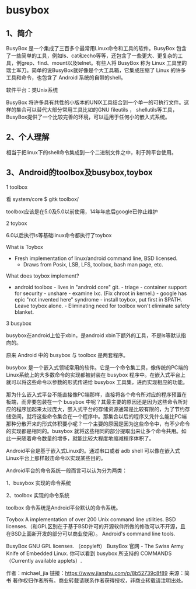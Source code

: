 # busybox 

## 1、简介
BusyBox 是一个集成了三百多个最常用Linux命令和工具的软件。BusyBox 包含了一些简单的工具，例如ls、cat和echo等等，还包含了一些更大、更复杂的工具，例grep、find、mount以及telnet。有些人将 BusyBox 称为 Linux 工具里的瑞士军刀。简单的说BusyBox就好像是个大工具箱，它集成压缩了 Linux 的许多工具和命令，也包含了 Android 系统的自带的shell。

软件平台：类Unix系统

BusyBox 将许多具有共性的小版本的UNIX工具结合到一个单一的可执行文件。这样的集合可以替代大部分常用工具比如的GNU fileutils ， shellutils等工具，BusyBox提供了一个比较完善的环境，可以适用于任何小的嵌入式系统。

## 2、个人理解
相当于把linux下的shell命令集成到一个二进制文件之中，利于跨平台使用。

## 3、Android的toolbox及busybox,toybox
1 toolbox

看 system/core $ gitk toolbox/

toolbox应该是在5.0及5.0以前使用，14年年底后google已停止维护


2 toybox

6.0以后执行ls等基础linux命令都执行了toybox

What is Toybox
  - Fresh implementation of linux/android command line, BSD licensed.
    - Draws from Posix, LSB, LFS, toolbox, bash man page, etc.

What does toybox implement?
  - android toolbox    - lives in "android core" git.    - triage    - container support for security      - unshare      - examine lxc. (Fix chroot in kernel.)    - google has epic "not invented here" syndrome      - install toybox, put first in $PATH. Leave toybox alone.      - Eliminating need for toolbox won't eliminate safety blanket.

3 busybox

busybox在android上位于xbin，是android xbin下额外的工具，不是ls等默认指向的。

原来 Android 中的 busybox 与 toolbox 是两套程序。

 

busybox 是一个嵌入式领域常用的软件。它是一个命令集工具，像传统的PC端的Linux系统上的大多数命令的实现都被封装在 busybox 程序中。在嵌入式平台上就可以将这些命令以参数的形式传递给 busybox 工具集，进而实现相应的功能。

 

那为什么嵌入式平台不能直接像PC端那样，直接将各个命令所对应的程序预置在板端，而非要包装在一个 busybox 中呢？其最主要的原因还是因为这些命令所对应的程序加起来太过庞大，嵌入式平台的存储资源通常是比较有限的，为了节约存储空间，就将这些命令集合在一个程序中。那集合以后的程序又凭什么能比PC端那种分散开来的形式体积要小呢？一个主要的原因是因为这些命令中，有不少命令的实现都是相同的。busybox 就将这些相同的部分提取出来让多个命令共用。如此一来随着命令数量的增多，就能比较大程度地缩减程序体积了。

 

Android平台是基于嵌入式Linux的。通过串口或者 adb shell 可以像在嵌入式Linux平台上那样敲击命令以实现某些目的。

 

Android平台的命令系统一般而言可以认为分为两类：

1、busybox 实现的命令系统

2、toolbox 实现的命令系统

 

toolbox 命令系统是Android平台默认的命令系统。

Toybox
A implementation of over 200 Unix command line utilities.
BSD licenses.（和GPL区别在于基于BSD许可的开源软件所做的修改可以不开源，且在BSD上面新开发的部分可以商业使用）。
Android's command line tools.

BusyBox
GNU GPL licenses. （copyleft）
BusyBox 官网 - The Swiss Army Knife of Embedded Linux.
你可以看到 busybox 所支持的 COMMANDS（Currently available applets）.

作者：michael_jia
链接：https://www.jianshu.com/p/8b52739c8f89
来源：简书
著作权归作者所有。商业转载请联系作者获得授权，非商业转载请注明出处。

